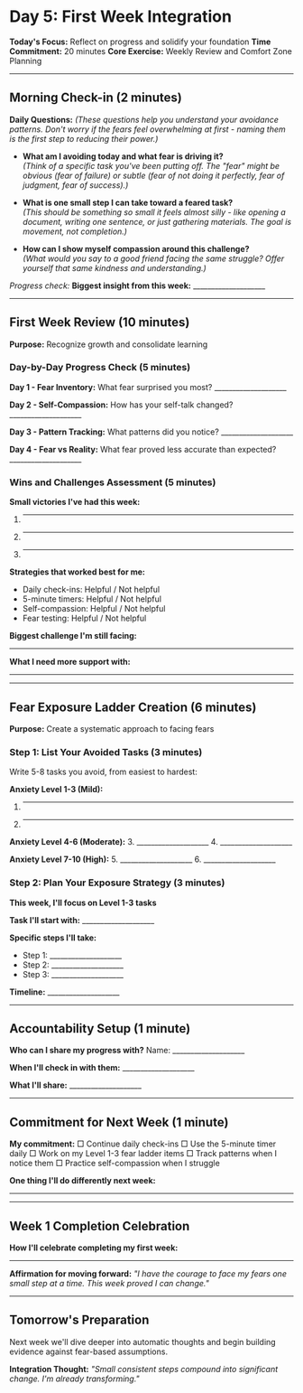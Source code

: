 # Day 5: First Week Integration

**Today's Focus:** Reflect on progress and solidify your foundation
**Time Commitment:** 20 minutes
**Core Exercise:** Weekly Review and Comfort Zone Planning

---

## Morning Check-in (2 minutes)

**Daily Questions:** *(These questions help you understand your avoidance patterns. Don't worry if the fears feel overwhelming at first - naming them is the first step to reducing their power.)*

- **What am I avoiding today and what fear is driving it?**  
  *(Think of a specific task you've been putting off. The "fear" might be obvious (fear of failure) or subtle (fear of not doing it perfectly, fear of judgment, fear of success).)*

- **What is one small step I can take toward a feared task?**  
  *(This should be something so small it feels almost silly - like opening a document, writing one sentence, or just gathering materials. The goal is movement, not completion.)*

- **How can I show myself compassion around this challenge?**  
  *(What would you say to a good friend facing the same struggle? Offer yourself that same kindness and understanding.)*

*Progress check:*
**Biggest insight from this week:** ____________________

---

## First Week Review (10 minutes)

**Purpose:** Recognize growth and consolidate learning

### Day-by-Day Progress Check (5 minutes)

**Day 1 - Fear Inventory:**
What fear surprised you most? ____________________

**Day 2 - Self-Compassion:**
How has your self-talk changed? ____________________

**Day 3 - Pattern Tracking:**
What patterns did you notice? ____________________

**Day 4 - Fear vs Reality:**
What fear proved less accurate than expected? ____________________

### Wins and Challenges Assessment (5 minutes)

**Small victories I've had this week:**
1. ____________________
2. ____________________
3. ____________________

**Strategies that worked best for me:**
- Daily check-ins: Helpful / Not helpful
- 5-minute timers: Helpful / Not helpful
- Self-compassion: Helpful / Not helpful
- Fear testing: Helpful / Not helpful

**Biggest challenge I'm still facing:**
____________________

**What I need more support with:**
____________________

---

## Fear Exposure Ladder Creation (6 minutes)

**Purpose:** Create a systematic approach to facing fears

### Step 1: List Your Avoided Tasks (3 minutes)
Write 5-8 tasks you avoid, from easiest to hardest:

**Anxiety Level 1-3 (Mild):**
1. ____________________
2. ____________________

**Anxiety Level 4-6 (Moderate):**
3. ____________________
4. ____________________

**Anxiety Level 7-10 (High):**
5. ____________________
6. ____________________

### Step 2: Plan Your Exposure Strategy (3 minutes)

**This week, I'll focus on Level 1-3 tasks**

**Task I'll start with:** ____________________

**Specific steps I'll take:**
- Step 1: ____________________
- Step 2: ____________________
- Step 3: ____________________

**Timeline:** ____________________

---

## Accountability Setup (1 minute)

**Who can I share my progress with?**
Name: ____________________

**When I'll check in with them:** ____________________

**What I'll share:** ____________________

---

## Commitment for Next Week (1 minute)

**My commitment:**
□ Continue daily check-ins
□ Use the 5-minute timer daily
□ Work on my Level 1-3 fear ladder items
□ Track patterns when I notice them
□ Practice self-compassion when I struggle

**One thing I'll do differently next week:**
____________________

---

## Week 1 Completion Celebration

**How I'll celebrate completing my first week:**
____________________

**Affirmation for moving forward:**
*"I have the courage to face my fears one small step at a time. This week proved I can change."*

---

## Tomorrow's Preparation
Next week we'll dive deeper into automatic thoughts and begin building evidence against fear-based assumptions.

**Integration Thought:**
*"Small consistent steps compound into significant change. I'm already transforming."*